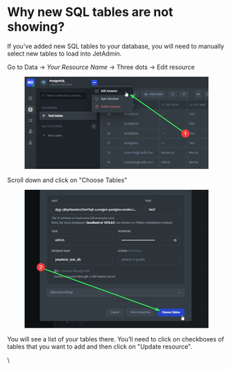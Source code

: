 # Why new SQL tables are not showing?

If you've added new SQL tables to your database, you will need to manually select new tables to load into JetAdmin.

Go to Data -> _Your Resource Name_ -> Three dots -> Edit resource

<figure><img src="../.gitbook/assets/2st-aa.png" alt=""><figcaption></figcaption></figure>

Scroll down and click on "Choose Tables"

<figure><img src="../.gitbook/assets/2st-bb.png" alt=""><figcaption></figcaption></figure>

You will see a list of your tables there. You’ll need to click on checkboxes of tables that you want to add and then click on "Update resource".

\
